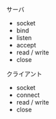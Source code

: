 サーバ

* socket
* bind
* listen
* accept
* read / write
* close

クライアント

* socket
* connect
* read / write
* close
